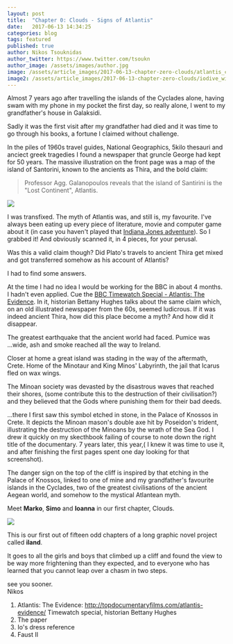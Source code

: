 ```yaml
---
layout: post
title:  "Chapter 0: Clouds - Signs of Atlantis"
date:   2017-06-13 14:34:25
categories: blog
tags: featured
published: true
author: Nikos Tsouknidas
author_twitter: https://www.twitter.com/tsoukn
author_image: /assets/images/author.jpg
image: /assets/article_images/2017-06-13-chapter-zero-clouds/atlantis_cover.jpg
image2: /assets/article_images/2017-06-13-chapter-zero-clouds/iodive_wide.jpg
---
```


Almost 7 years ago after travelling the islands of the Cyclades alone, having swam with my phone in my pocket the first day, so really alone, I went to my grandfather's house in Galaksidi. 

Sadly it was the first visit after my grandfather had died and it was time to go through his books, a fortune I claimed without challenge.

In the piles of 1960s travel guides, National Geographics, 5kilo thesauri and anciect greek tragedies I found a newspaper that gruncle George had kept for 50 years. The massive illustration on the front page was a map of the island of Santorini, known to the ancients as Thira, and the bold claim:

> Professor Agg. Galanopoulos reveals that the island of Santirini is the "Lost Continent", Atlantis.

<a href="{{ page.image | prepend: site.baseurl }}" data-fluidbox>
  <img src="{{ page.image | prepend: site.baseurl }}"/>
</a>

I was transfixed. The myth of Atlantis was, and still is, my favourite. I've always been eating up every piece of literature, movie and computer game about it (in case you haven't played that [Indiana Jones adventure][indiana-jones]). So I grabbed it! And obviously scanned it, in 4 pieces, for your perusal.

Was this a valid claim though? Did Plato's travels to ancient Thira get mixed and got transferred somehow as his account of Atlantis?

I had to find some answers.

At the time I had no idea I would be working for the BBC in about 4 months. I hadn't even applied. Cue the [BBC Timewatch Special - Atlantis: The Evidence][atlantis-docu]. In it, historian Bettany Hughes talks about the same claim which, on an old illustrated newspaper from the 60s, seemed ludicrous. If it was indeed ancient Thira, how did this place become a myth? And how did it disappear.

The greatest earthquake that the ancient world had faced. Pumice was ...wide, ash and smoke reached all the way to Ireland.

Closer at home a great island was stading in the way of the aftermath, Crete. Home of the Minotaur and King Minos' Labyrinth, the jail that Icarus fled on wax wings.  

The Minoan society was devasted by the disastrous waves that reached their shores, (some contribute this to the destruction of their civilisation?) and they believed that the Gods where punishing them for their bad deeds.

...there I first saw this symbol etched in stone, in the Palace of Knossos in Crete. It depicts the Minoan mason's double axe hit by Poseidon's trident, illustrating the destruction of the Minoans by the wrath of the Sea God. I drew it quickly on my skecthbook failing of course to note down the right title of the documentary. 7 years later, this year,( I knew it was time to use it, and after finishing the first pages spent one day looking for that screenshot).

The danger sign on the top of the cliff is inspired by that etching in the Palace of Knossos, linked to one of mine and my grandfather's favourite islands in the Cyclades, two of the greatest civilisations of the ancient Aegean world, and somehow to the mystical Atlantean myth.

Meet **Marko**, **Simo** and **Ioanna** in our first chapter, Clouds.

<a href="{{ page.image2 | prepend: site.baseurl}}" data-fluidbox>
  <img src="{{ page.image2 | prepend: site.baseurl}}"/>
</a>

This is our first out of fifteen odd chapters of a long graphic novel project called **iland**.

It goes to all the girls and boys that climbed up a cliff and found the view to be way more frightening than they expected, and to everyone who has learned that you cannot leap over a chasm in two steps.

see you sooner.<br>Nikos

1. Atlantis: The Evidence: http://topdocumentaryfilms.com/atlantis-evidence/ Timewatch special, historian Bettany Hughes
1. The paper
1. Io's dress reference
1. Faust II

[indiana-jones]: https://en.wikipedia.org/wiki/Indiana_Jones_and_the_Fate_of_Atlantis
[atlantis-paper]: https://github.com/
[atlantis-docu]: http://topdocumentaryfilms.com/atlantis-evidence/
[io-dress]:   https://github.com/
[faust2]: https://github.com/

